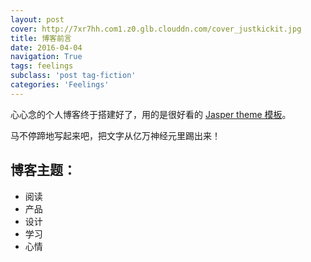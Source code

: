 ```yaml
---
layout: post
cover: http://7xr7hh.com1.z0.glb.clouddn.com/cover_justkickit.jpg
title: 博客前言
date: 2016-04-04
navigation: True
tags: feelings
subclass: 'post tag-fiction'
categories: 'Feelings'
---
```


心心念的个人博客终于搭建好了，用的是很好看的 [Jasper theme 模板](https://github.com/biomadeira/jasper)。

马不停蹄地写起来吧，把文字从亿万神经元里踢出来！ <!--more-->

## 博客主题：  

- 阅读
- 产品
- 设计
- 学习
- 心情
